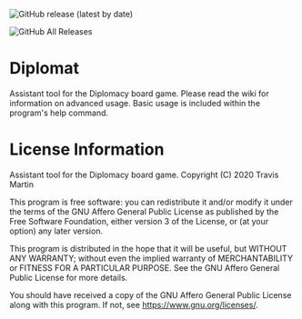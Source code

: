 ![GitHub release (latest by date)](https://img.shields.io/github/v/release/T3rrabyte/Diplomat)

![GitHub All Releases](https://img.shields.io/github/downloads/T3rrabyte/Diplomat/total)

# Diplomat
Assistant tool for the Diplomacy board game. Please read the wiki for information on advanced usage. Basic usage is included within the program's help command.

# License Information
Assistant tool for the Diplomacy board game. Copyright (C) 2020 Travis Martin

This program is free software: you can redistribute it and/or modify it under the terms of the GNU Affero General Public License as published by the Free Software Foundation, either version 3 of the License, or (at your option) any later version.

This program is distributed in the hope that it will be useful, but WITHOUT ANY WARRANTY; without even the implied warranty of MERCHANTABILITY or FITNESS FOR A PARTICULAR PURPOSE. See the GNU Affero General Public License for more details.

You should have received a copy of the GNU Affero General Public License along with this program. If not, see https://www.gnu.org/licenses/.
